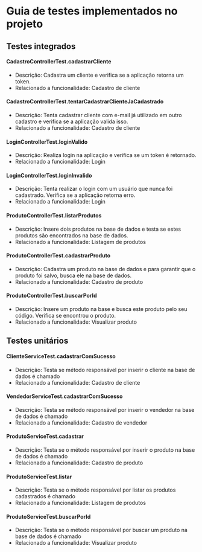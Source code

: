 # Guia de testes implementados no projeto

## Testes integrados

#### CadastroControllerTest.cadastrarCliente
* Descrição: Cadastra um cliente e verifica se a aplicação retorna um token.
* Relacionado a funcionalidade: Cadastro de cliente

#### CadastroControllerTest.tentarCadastrarClienteJaCadastrado
* Descrição: Tenta cadastrar cliente com e-mail já utilizado em outro cadastro e verifica se a aplicação valida isso.
* Relacionado a funcionalidade: Cadastro de cliente

#### LoginControllerTest.loginValido
* Descrição: Realiza login na aplicação e verifica se um token é retornado.
* Relacionado a funcionalidade: Login

#### LoginControllerTest.loginInvalido
* Descrição: Tenta realizar o login com um usuário que nunca foi cadastrado. Verifica se a aplicação retorna erro.
* Relacionado a funcionalidade: Login

#### ProdutoControllerTest.listarProdutos
* Descrição: Insere dois produtos na base de dados e testa se estes produtos são encontrados na base de dados.
* Relacionado a funcionalidade: Listagem de produtos

#### ProdutoControllerTest.cadastrarProduto
* Descrição: Cadastra um produto na base de dados e para garantir que o produto foi salvo, busca ele na base de dados.
* Relacionado a funcionalidade: Cadastro de produto

#### ProdutoControllerTest.buscarPorId
* Descrição: Insere um produto na base e busca este produto pelo seu código. Verifica se encontrou o produto.
* Relacionado a funcionalidade: Visualizar produto

## Testes unitários

#### ClienteServiceTest.cadastrarComSucesso
* Descrição: Testa se método responsável por inserir o cliente na base de dados é chamado
* Relacionado a funcionalidade: Cadastro de cliente

#### VendedorServiceTest.cadastrarComSucesso
* Descrição: Testa se método responsável por inserir o vendedor na base de dados é chamado
* Relacionado a funcionalidade: Cadastro de vendedor

#### ProdutoServiceTest.cadastrar
* Descrição: Testa se o método responsável por inserir o produto na base de dados é chamado
* Relacionado a funcionalidade: Cadastro de produto

#### ProdutoServiceTest.listar
* Descrição: Testa se o método responsável por listar os produtos cadastrados é chamado
* Relacionado a funcionalidade: Listagem de produtos

#### ProdutoServiceTest.buscarPorId
* Descrição: Testa se o método responsável por buscar um produto na base de dados é chamado
* Relacionado a funcionalidade: Visualizar produto
